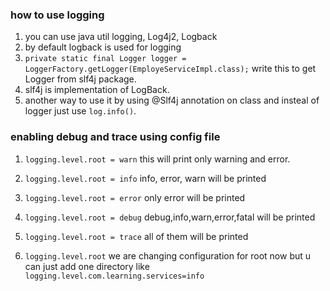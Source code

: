 ### how to use logging

1. you can use java util logging, Log4j2, Logback
2. by default logback is used for logging
3. `private static final Logger logger = LoggerFactory.getLogger(EmployeServiceImpl.class);` write this to get Logger  from slf4j package.
4. slf4j is implementation of LogBack.
5. another way to use it by using @Slf4j annotation on class and insteal of logger just use `log.info()`.

### enabling debug and trace using config file
1. `logging.level.root = warn` this will print only warning and error.
2. `logging.level.root = info` info, error, warn will be printed
3. `logging.level.root = error` only error will be printed
4. `logging.level.root = debug` debug,info,warn,error,fatal will be printed
5. `logging.level.root = trace` all of them will be printed

6. `logging.level.root` we are changing configuration for root now but u can just add one directory like `logging.level.com.learning.services=info`
